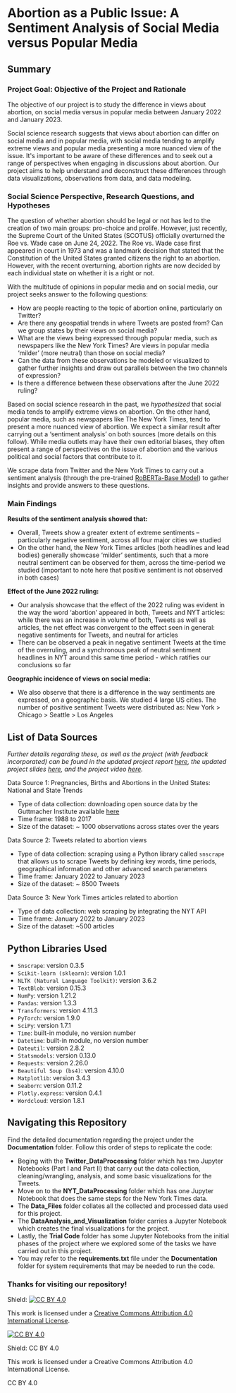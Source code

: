 # Abortion as a Public Issue: A Sentiment Analysis of Social Media versus Popular Media

## Summary
### Project Goal: Objective of the Project and Rationale

The objective of our project is to study the difference in views about abortion, on social media versus in popular media between January 2022 and January 2023. 

Social science research suggests that views about abortion can differ on social media and in popular media, with social media tending to amplify extreme views and popular media presenting a more nuanced view of the issue. It's important to be aware of these differences and to seek out a range of perspectives when engaging in discussions about abortion. Our project aims to help understand and deconstruct these differences through data visualizations, observations from data, and data modeling.

### Social Science Perspective, Research Questions, and Hypotheses

The question of whether abortion should be legal or not has led to the creation of two main groups: pro-choice and prolife. However, just recently, the Supreme Court of the United States (SCOTUS) officially overturned the Roe vs. Wade case on June 24, 2022. The Roe vs. Wade case first appeared in court in 1973 and was a landmark decision that stated that the Constitution of the United States granted citizens the right to an abortion. However, with the recent overturning, abortion rights are now decided by each individual state on whether it is a right or not.

With the multitude of opinions in popular media and on social media, our project seeks answer to the following questions:
* How are people reacting to the topic of abortion online, particularly on Twitter?
* Are there any geospatial trends in where Tweets are posted from? Can we group states by their views on social media?
* What are the views being expressed through popular media, such as newspapers like the New York Times? Are views in popular media ‘milder’ (more neutral) than those on social media?
* Can the data from these observations be modeled or visualized to gather further insights and draw out parallels between the two channels of expression?
* Is there a difference between these observations after the June 2022 ruling?

Based on social science research in the past, we *hypothesized* that social media tends to amplify extreme views on abortion. On the other hand, popular media, such as newspapers like The New York Times, tend to present a more nuanced view of abortion. We expect a similar result after carrying out a ‘sentiment analysis’ on both sources (more details on this follow). While media outlets may have their own editorial biases, they often present a range of perspectives on the issue of abortion and the various political and social factors that contribute to it.

We scrape data from Twitter and the New York Times to carry out a sentiment analysis (through the pre-trained [RoBERTa-Base Model](https://huggingface.co/cardiffnlp/twitter-roberta-base-sentiment)) to gather insights and provide answers to these questions.

### Main Findings

**Results of the sentiment analysis showed that:**
* Overall, Tweets show a greater extent of extreme sentiments – particularly negative sentiment, across all four major cities we studied 
* On the other hand, the New York Times articles (both headlines and lead bodies) generally showcase ‘milder’ sentiments, such that a more neutral sentiment can be observed for them, across the time-period we studied (important to note here that positive sentiment is not observed in both cases)

**Effect of the June 2022 ruling:**
* Our analysis showcase that the effect of the 2022 ruling was evident in the way the word ‘abortion’ appeared in both, Tweets and NYT articles: while there was an increase in volume of both, Tweets as well as articles, the net effect was convergent to the effect seen in general: negative sentiments for Tweets, and neutral for articles 
* There can be observed a peak in negative sentiment Tweets at the time of the overruling, and a synchronous peak of neutral sentiment headlines in NYT around this same time period - which ratifies our conclusions so far

**Geographic incidence of views on social media:**
* We also observe that there is a difference in the way sentiments are expressed, on a geographic basis. We studied 4 large US cities. The number of positive sentiment Tweets were distributed as: New York > Chicago > Seattle > Los Angeles

## List of Data Sources

*Further details regarding these, as well as the project (with feedback incorporated) can be found in the updated project report [here](https://github.com/macs30112-winter23/final-project-team-zebra/blob/main/Documentation/FinalReport_TEAMZEBRA.docx.pdf), the updated project slides [here](https://github.com/macs30112-winter23/final-project-team-zebra/blob/main/Documentation/vfSlides_Final%20Project.pdf), and the project video [here](https://drive.google.com/drive/u/0/folders/1othf4h7ld2uXpsb_q6S0AaLKvPUMvEXb).*

Data Source 1: Pregnancies, Births and Abortions in the United States: National and State Trends
* Type of data collection: downloading open source data by the Guttmacher Institute available [here](https://osf.io/kthnf/)
* Time frame: 1988 to 2017
* Size of the dataset: ~ 1000 observations across states over the years

Data Source 2: Tweets related to abortion views
* Type of data collection: scraping using a Python library called `snscrape` that allows us to scrape Tweets by defining key words, time periods, geographical information and other advanced search parameters
* Time frame: January 2022 to January 2023
* Size of the dataset: ~ 8500 Tweets 

Data Source 3: New York Times articles related to abortion
* Type of data collection: web scraping by integrating the NYT API
* Time frame: January 2022 to January 2023
* Size of the dataset: ~500 articles

## Python Libraries Used
* `Snscrape`: version 0.3.5
* `Scikit-learn (sklearn)`: version 1.0.1
* `NLTK (Natural Language Toolkit)`: version 3.6.2
* `TextBlob`: version 0.15.3
* `NumPy`: version 1.21.2
* `Pandas`: version 1.3.3
* `Transformers`: version 4.11.3
* `PyTorch`: version 1.9.0
* `SciPy`: version 1.7.1
* `Time`: built-in module, no version number
* `Datetime`: built-in module, no version number
* `Dateutil`: version 2.8.2
* `Statsmodels`: version 0.13.0
* `Requests`: version 2.26.0
* `Beautiful Soup (bs4)`: version 4.10.0
* `Matplotlib`: version 3.4.3
* `Seaborn`: version 0.11.2
* `Plotly.express`: version 0.4.1
* `Wordcloud`: version 1.8.1

## Navigating this Repository 
Find the detailed documentation regarding the project under the **Documentation** folder. Follow this order of steps to replicate the code:
* Beging with the **Twitter_DataProcessing** folder which has two Jupyter Notebooks (Part I and Part II) that carry out the data collection, cleaning/wrangling, analysis, and some basic visualizations for the Tweets.
* Move on to the **NYT_DataProcessing** folder which has one Jupyter Notebook that does the same steps for the New York Times data.
* The **Data_Files** folder collates all the collected and processed data used for this project.
* The **DataAnalysis_and_Visualization** folder carries a Jupyter Notebook which creates the final visualizations for the project. 
* Lastly, the **Trial Code** folder has some Jupyter Notebooks from the initial phases of the project where we explored some of the tasks we have carried out in this project.
* You may refer to the **requirements.txt** file under the **Documentation** folder for system requirements that may be needed to run the code. 

### Thanks for visiting our repository!


Shield: [![CC BY 4.0][cc-by-shield]][cc-by]

This work is licensed under a
[Creative Commons Attribution 4.0 International License][cc-by].

[![CC BY 4.0][cc-by-image]][cc-by]

[cc-by]: http://creativecommons.org/licenses/by/4.0/
[cc-by-image]: https://i.creativecommons.org/l/by/4.0/88x31.png
[cc-by-shield]: https://img.shields.io/badge/License-CC%20BY%204.0-lightgrey.svg
Shield: CC BY 4.0

This work is licensed under a Creative Commons Attribution 4.0 International License.

CC BY 4.0
